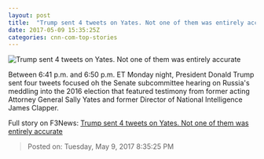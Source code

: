 ```yaml
---
layout: post
title:  "Trump sent 4 tweets on Yates. Not one of them was entirely accurate"
date: 2017-05-09 15:35:25Z
categories: cnn-com-top-stories
---
```


![Trump sent 4 tweets on Yates. Not one of them was entirely accurate](http://i2.cdn.cnn.com/cnnnext/dam/assets/170427160907-donald-trump-looking-at-camera-super-tease.jpg)

Between 6:41 p.m. and 6:50 p.m. ET Monday night, President Donald Trump sent four tweets focused oh the Senate subcommittee hearing on Russia's meddling into the 2016 election that featured testimony from former acting Attorney General Sally Yates and former Director of National Intelligence James Clapper.


Full story on F3News: [Trump sent 4 tweets on Yates. Not one of them was entirely accurate](http://www.f3nws.com/n/Qgp4NE)

> Posted on: Tuesday, May 9, 2017 8:35:25 PM
